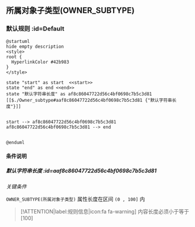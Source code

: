 ## 所属对象子类型(OWNER_SUBTYPE) <!-- {docsify-ignore-all} -->

   

### 默认规则 :id=Default

```plantuml
@startuml
hide empty description
<style>
root {
  HyperlinkColor #42b983
}
</style>

state "start" as start  <<start>>
state "end" as end <<end>>
state "默认字符串长度" as af8c86047722d56c4bf0698c7b5c3d81 [[$./Owner_subtype#aaf8c86047722d56c4bf0698c7b5c3d81 {"默认字符串长度"}]]


start --> af8c86047722d56c4bf0698c7b5c3d81 
af8c86047722d56c4bf0698c7b5c3d81 --> end 


@enduml
```

#### 条件说明

##### 默认字符串长度 :id=aaf8c86047722d56c4bf0698c7b5c3d81


*关键条件*


`OWNER_SUBTYPE(所属对象子类型)` 属性长度在区间 `(0 , 100]` 内

> [!ATTENTION|label:规则信息|icon:fa fa-warning]
> 内容长度必须小于等于[100]







